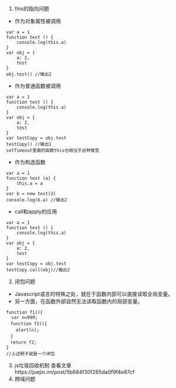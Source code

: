 1. this的指向问题
- 作为对象属性被调用
```
var a = 1
function test () {
    console.log(this.a)
}
var obj = {
    a: 2,
    test
}
obj.test() //输出2
```
- 作为普通函数被调用
```
var a = 1
function test () {
    console.log(this.a)
}
var obj = {
    a: 2,
    test
}
var testCopy = obj.test
testCopy() //输出1
setTimeout里面的函数this也相当于这种类型
```
- 作为构造函数
```
var a = 1
function test (a) {
    this.a = a
}
var b = new test(2)
console.log(b.a) //输出2
```
- call和apply的应用
```
var a = 1
function test () {
    console.log(this.a)
}
var obj = {
    a: 2,
    test
}
var testCopy = obj.test
testCopy.call(obj)//输出2
```
2. 闭包问题
- Javascript语言的特殊之处，就在于函数内部可以直接读取全局变量。
- 另一方面，在函数外部自然无法读取函数内的局部变量。
```
function f1(){
  var n=999;
　function f2(){
　  alert(n); 
　}
　return f2;
}
//上述例子就是一个闭包
```
3. js垃圾回收机制
查看文章https://juejin.im/post/5b684f30f265da0f9f4e87cf
4. 跨域问题
